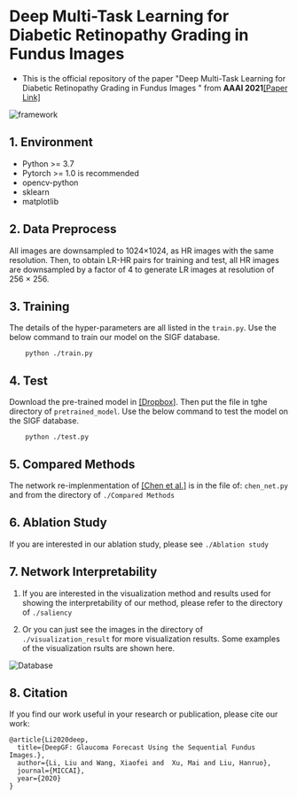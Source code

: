 # Deep Multi-Task Learning for Diabetic Retinopathy Grading in Fundus Images
- This is the official repository of the paper "Deep Multi-Task Learning for Diabetic Retinopathy Grading in Fundus Images
" from **AAAI 2021**[[Paper Link]](https://www.aaai.org/AAAI21Papers/AAAI-2900.WangX.pdf, "Paper Link")

![framework](./imgs/framework_final.jpg)

## 1. Environment
- Python >= 3.7
- Pytorch >= 1.0 is recommended
- opencv-python
- sklearn
- matplotlib


## 2. Data Preprocess
All images are downsampled to 1024×1024, as HR images with the same resolution. Then, to obtain LR-HR pairs for training and test, all
HR images are downsampled by a factor of 4 to generate LR
images at resolution of 256 × 256.


## 3. Training
The details of the hyper-parameters are all listed in the `train.py`. Use the below command to train our model on the SIGF database.

```
    python ./train.py 
```

## 4. Test
Download the pre-trained model in [[Dropbox]](https://www.dropbox.com/s/e1oebawbp5wlpvm/pretrained_model.zip?dl=0). Then put the file in tghe directory of 
`pretrained_model`. Use the below command to test the model on the SIGF database.
```
    python ./test.py 
```

## 5. Compared Methods

The network re-implenmentation of [[Chen et al.]](https://ieeexplore.ieee.org/abstract/document/7318462/, "Chen") is in the file of:
`chen_net.py`
and from the directory of `./Compared Methods`




## 6. Ablation Study

If you are interested in our ablation study, please see `./Ablation study`




## 7. Network Interpretability

1. If you are interested in the visualization method and results used for showing the interpretability 
of our method, please refer to the directory of `./saliency`



2. Or you can just see the images in the directory of `./visualization_result`
for more visualization results. Some examples of the visualization rsults are shown here.

![Database](./imgs/figure1.jpg)


## 8. Citation
If you find our work useful in your research or publication, please cite our work:
```
@article{Li2020deep,
  title={DeepGF: Glaucoma Forecast Using the Sequential Fundus Images.},
  author={Li, Liu and Wang, Xiaofei and  Xu, Mai and Liu, Hanruo},
  journal={MICCAI},
  year={2020}
}
```
